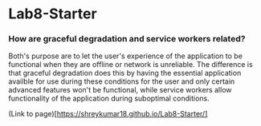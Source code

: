 # Lab8-Starter


### How are graceful degradation and service workers related?

Both's purpose are to let the user's experience of the application to be functional when they are offline or network is unreliable. The difference is that graceful degradation does this by having the essential application availble for use during these conditions for the user and only certain advanced features won't be functional, while service workers allow functionality of the application during suboptimal conditions.

(Link to page)[https://shreykumar18.github.io/Lab8-Starter/]